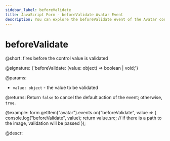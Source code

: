 ```yaml
---
sidebar_label: beforeValidate
title: JavaScript Form - beforeValidate Avatar Event 
description: You can explore the beforeValidate event of the Avatar control of Form in the documentation of the DHTMLX JavaScript UI library. Browse developer guides and API reference, try out code examples and live demos, and download a free 30-day evaluation version of DHTMLX Suite.
---
```


# beforeValidate

@short: fires before the control value is validated

@signature: {'beforeValidate: (value: object) => boolean | void;'}

@params:
- `value: object` - the value to be validated

@returns:
Return `false` to cancel the default action of the event; otherwise, `true`.

@example:
form.getItem("avatar").events.on("beforeValidate", value => {
    console.log("beforeValidate", value);
    return value.src; // if there is a path to the image, validation will be passed
});

@descr: